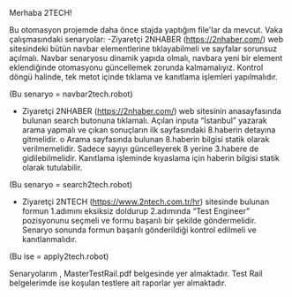 Merhaba 2TECH!

Bu otomasyon projemde daha önce stajda yaptığım file'lar da mevcut. Vaka çalışmasındaki senaryolar:
-Ziyaretçi 2NHABER (https://2nhaber.com/) web sitesindeki bütün navbar elementlerine tıklayabilmeli ve sayfalar 
sorunsuz açılmalı.
 Navbar senaryosu dinamik yapıda olmalı, navbara yeni bir element eklendiğinde otomasyonu 
güncellemek zorunda kalmamalıyız. Kontrol döngü halinde, tek metot içinde tıklama ve kanıtlama 
işlemleri yapılmalıdır.




(Bu senaryo =  navbar2tech.robot)




- Ziyaretçi 2NHABER (https://2nhaber.com/) web sitesinin anasayfasında bulunan search butonuna tıklamalı. 
Açılan inputa “İstanbul” yazarak arama yapmalı ve çıkan sonuçların ilk sayfasındaki 8.haberin detayına gitmelidir. 
o Arama sayfasında bulunan 8.haberin bilgisi statik olarak verilmemelidir. Sadece sayıyı güncelleyerek 8 
yerine 3.habere de gidilebilmelidir. Kanıtlama işleminde kıyaslama için haberin bilgisi statik olarak 
tutulabilir.





(Bu senaryo = search2tech.robot)





- Ziyaretçi 2NTECH (https://www.2ntech.com.tr/hr) sitesinde bulunan formun 1.adımını eksiksiz doldurup 
2.adımında “Test Engineer” pozisyonunu seçmeli ve formu başarılı bir şekilde göndermelidir. 
 Senaryo sonunda formun başarılı gönderildiği kontrol edilmeli ve kanıtlanmalıdır.



(Bu ise  = apply2tech.robot)


Senaryolarım , MasterTestRail.pdf belgesinde yer almaktadır.
Test Rail belgelerimde ise koşulan testlere ait raporlar yer almaktadır.

